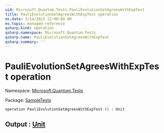 ```yaml
---
uid: Microsoft.Quantum.Tests.PauliEvolutionSetAgreesWithExpTest
title: PauliEvolutionSetAgreesWithExpTest operation
ms.date: 3/24/2021 12:00:00 AM
ms.topic: managed-reference
qsharp.kind: operation
qsharp.namespace: Microsoft.Quantum.Tests
qsharp.name: PauliEvolutionSetAgreesWithExpTest
qsharp.summary: ''
---
```


# PauliEvolutionSetAgreesWithExpTest operation

Namespace: [Microsoft.Quantum.Tests](xref:Microsoft.Quantum.Tests)

Package: [SampleTests](https://nuget.org/packages/SampleTests)




```qsharp
operation PauliEvolutionSetAgreesWithExpTest () : Unit
```


## Output : [Unit](xref:microsoft.quantum.lang-ref.unit)

